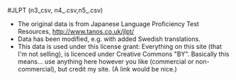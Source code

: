 #JLPT (n3_csv, n4_.csv,n5_.csv)
- The original data is from Japanese Language Proficiency Test Resources, http://www.tanos.co.uk/jlpt/
- Data has been modified, e.g. with added Swedish translations.
- This data is used under this license grant:
Everything on this site (that I'm not selling), is licenced under Creative Commons "BY". Basically this means... use anything here however you like (commercial or non-commercial), but credit my site. (A link would be nice.)
